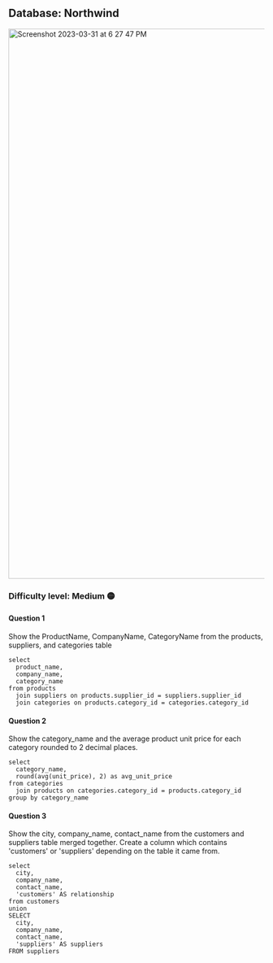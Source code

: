 ## Database: Northwind

<img width="1082" alt="Screenshot 2023-03-31 at 6 27 47 PM" src="https://user-images.githubusercontent.com/25376135/229258213-eda196d0-7d05-462a-ac43-5774d2b2573d.png">


### Difficulty level: Medium 🟡

#### Question 1

Show the ProductName, CompanyName, CategoryName from the products, suppliers, and categories table

```
select
  product_name,
  company_name,
  category_name
from products
  join suppliers on products.supplier_id = suppliers.supplier_id
  join categories on products.category_id = categories.category_id
```

#### Question 2

Show the category_name and the average product unit price for each category rounded to 2 decimal places.

```
select
  category_name,
  round(avg(unit_price), 2) as avg_unit_price
from categories
  join products on categories.category_id = products.category_id
group by category_name
```

#### Question 3

Show the city, company_name, contact_name from the customers and suppliers table merged together.
Create a column which contains 'customers' or 'suppliers' depending on the table it came from.

```
select
  city,
  company_name,
  contact_name,
  'customers' AS relationship
from customers
union
SELECT
  city,
  company_name,
  contact_name,
  'suppliers' AS suppliers
FROM suppliers
```
